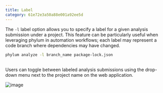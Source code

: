 ```yaml
---
title: Label
category: 61e72e3a50a88e001a92ee5d
---
```


The `-l` label option allows you to specify a label for a given analysis submission under a project. This feature can be particularly useful when leveraging phylum in automation workflows; each label may represent a code branch where dependencies may have changed.  

```sh
phylum analyze -l branch_name package-lock.json
```
<br>
Users can toggle between labeled analysis submissions using the drop-down menu next to the project name on the web application.

![image](https://user-images.githubusercontent.com/34108612/158703571-b28f84ed-74fa-410a-9a51-6de39848de31.png)
